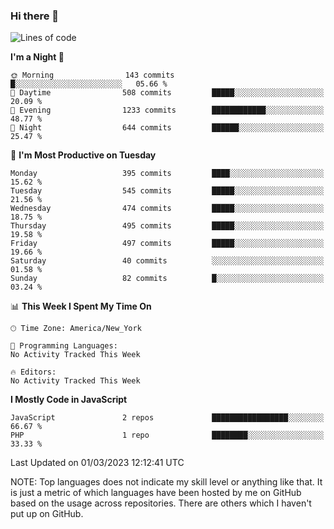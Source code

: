 ### Hi there 👋

<!--
**LynxJinxxy/LynxJinxxy** is a ✨ _special_ ✨ repository because its `README.md` (this file) appears on your GitHub profile.

Here are some ideas to get you started:

- 🔭 I’m currently working on ...
- 🌱 I’m currently learning ...
- 👯 I’m looking to collaborate on ...
- 🤔 I’m looking for help with ...
- 💬 Ask me about ...
- 📫 How to reach me: ...
- 😄 Pronouns: ...
- ⚡ Fun fact: ...
-->

<!--START_SECTION:waka-->
![Lines of code](https://img.shields.io/badge/From%20Hello%20World%20I%27ve%20Written-22.2%20thousand%20lines%20of%20code-blue)

**I'm a Night 🦉** 

```text
🌞 Morning                143 commits         █░░░░░░░░░░░░░░░░░░░░░░░░   05.66 % 
🌆 Daytime                508 commits         █████░░░░░░░░░░░░░░░░░░░░   20.09 % 
🌃 Evening                1233 commits        ████████████░░░░░░░░░░░░░   48.77 % 
🌙 Night                  644 commits         ██████░░░░░░░░░░░░░░░░░░░   25.47 % 
```
📅 **I'm Most Productive on Tuesday** 

```text
Monday                   395 commits         ████░░░░░░░░░░░░░░░░░░░░░   15.62 % 
Tuesday                  545 commits         █████░░░░░░░░░░░░░░░░░░░░   21.56 % 
Wednesday                474 commits         █████░░░░░░░░░░░░░░░░░░░░   18.75 % 
Thursday                 495 commits         █████░░░░░░░░░░░░░░░░░░░░   19.58 % 
Friday                   497 commits         █████░░░░░░░░░░░░░░░░░░░░   19.66 % 
Saturday                 40 commits          ░░░░░░░░░░░░░░░░░░░░░░░░░   01.58 % 
Sunday                   82 commits          █░░░░░░░░░░░░░░░░░░░░░░░░   03.24 % 
```


📊 **This Week I Spent My Time On** 

```text
🕑︎ Time Zone: America/New_York

💬 Programming Languages: 
No Activity Tracked This Week

🔥 Editors: 
No Activity Tracked This Week
```

**I Mostly Code in JavaScript** 

```text
JavaScript               2 repos             █████████████████░░░░░░░░   66.67 % 
PHP                      1 repo              ████████░░░░░░░░░░░░░░░░░   33.33 % 
```




 Last Updated on 01/03/2023 12:12:41 UTC
<!--END_SECTION:waka-->
NOTE: Top languages does not indicate my skill level or anything like that. It is just a metric of which languages have been hosted by me on GitHub based on the usage across repositories. There are others which I haven't put up on GitHub.
